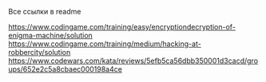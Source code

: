 Все ссылки в readme



https://www.codingame.com/training/easy/encryptiondecryption-of-enigma-machine/solution
https://www.codingame.com/training/medium/hacking-at-robbercity/solution
https://www.codewars.com/kata/reviews/5efb5ca56dbb350001d3cacd/groups/652e2c5a8cbaec000198a4ce
